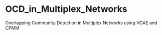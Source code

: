 # OCD_in_Multiplex_Networks
Overlapping Community Detection in Multiplex Networks using VGAE and CPMM
